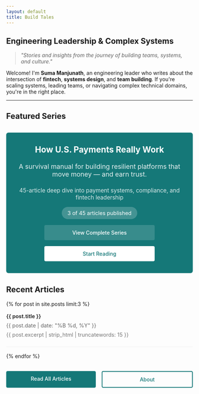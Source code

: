 ```yaml
---
layout: default
title: Build Tales
---
```

<link rel="stylesheet" href="/assets/css/style.css">

## Engineering Leadership & Complex Systems

> *"Stories and insights from the journey of building teams, systems, and culture."*

Welcome! I'm **Suma Manjunath**, an engineering leader who writes about the intersection of **fintech**, **systems design**, and **team building**. If you're scaling systems, leading teams, or navigating complex technical domains, you're in the right place.

---

## Featured Series

<div style="background: #157878; color: white; padding: 2rem; border-radius: 6px; margin: 2rem 0; text-align: center;">
  <h3 style="margin-top: 0; color: white; font-size: 1.4rem;">How U.S. Payments Really Work</h3>
  <p style="margin: 1rem 0; opacity: 0.9; font-size: 1.1rem;">A survival manual for building resilient platforms that move money — and earn trust.</p>
  <p style="font-size: 0.95rem; margin: 1.5rem 0; opacity: 0.85;">45-article deep dive into payment systems, compliance, and fintech leadership</p>
  <div style="margin: 1.5rem 0;">
    <span style="background: rgba(255,255,255,0.2); padding: 0.5rem 1rem; border-radius: 20px; font-size: 0.9rem;">
      3 of 45 articles published
    </span>
  </div>
  <div style="margin-top: 1.5rem; display: flex; flex-wrap: wrap; gap: 1rem; justify-content: center;">
    <a href="/how-us-payments-actually-work/" style="background: rgba(255,255,255,0.15); color: white; padding: 0.75rem 1.5rem; border-radius: 4px; text-decoration: none; font-weight: 500; flex: 1; min-width: 200px; max-width: 250px; text-align: center;">
      View Complete Series
    </a>
    <a href="/fintech/payments/2025/08/13/money-flow-bank-account.html" style="background: white; color: #157878; padding: 0.75rem 1.5rem; border-radius: 4px; text-decoration: none; font-weight: 500; flex: 1; min-width: 200px; max-width: 250px; text-align: center;">
      Start Reading
    </a>
  </div>
</div>

## Recent Articles

{% for post in site.posts limit:3 %}
<article style="margin: 1rem 0; padding-bottom: 1rem; border-bottom: 1px solid #eee;">
  <h4 style="margin: 0 0 0.5rem 0;"><a href="{{ post.url }}" style="text-decoration: none; color: #333;">{{ post.title }}</a></h4>
  <p style="color: #666; font-size: 0.9rem; margin: 0.25rem 0;">{{ post.date | date: "%B %d, %Y" }}</p>
  <p style="color: #777; font-size: 0.9rem; margin: 0.5rem 0;">{{ post.excerpt | strip_html | truncatewords: 15 }}</p>
</article>
{% endfor %}

<div style="margin: 2rem 0; display: flex; flex-wrap: wrap; gap: 1rem; justify-content: center;">
  <a href="/blog/" style="background: #157878; color: white; padding: 0.75rem 1.5rem; text-decoration: none; border-radius: 4px; font-weight: 500; flex: 1; min-width: 180px; max-width: 220px; text-align: center;">Read All Articles</a>
  <a href="/about/" style="background: transparent; color: #157878; padding: 0.75rem 1.5rem; text-decoration: none; border: 2px solid #157878; border-radius: 4px; font-weight: 500; flex: 1; min-width: 180px; max-width: 220px; text-align: center;">About</a>
</div>


